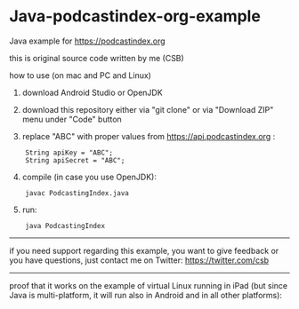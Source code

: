 # Java-podcastindex-org-example

Java example for https://podcastindex.org

this is original source code written by me (CSB)

how to use (on mac and PC and Linux)

1) download Android Studio or OpenJDK

2) download this repository either via "git clone" or via "Download ZIP" menu under "Code" button

3) replace "ABC" with proper values from https://api.podcastindex.org :
```
    String apiKey = "ABC";
    String apiSecret = "ABC";
```
4) compile (in case you use OpenJDK):
```
    javac PodcastingIndex.java
```
5) run:
```
    java PodcastingIndex
```
***

if you need support regarding this example, you want to give feedback or you have questions, just contact me on Twitter: https://twitter.com/csb


***

proof that it works on the example of virtual Linux running in iPad (but since Java is multi-platform, it will run also in Android and in all other platforms):



